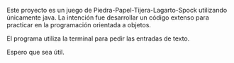 Este proyecto es un juego de Piedra-Papel-Tijera-Lagarto-Spock utilizando únicamente java. 
La intención fue desarrollar un código extenso para practicar en la programación orientada a objetos.

El programa utiliza la terminal para pedir las entradas de texto.

Espero que sea útil.
